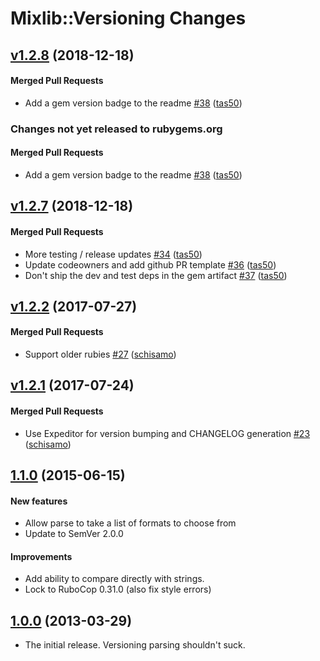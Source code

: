 # Mixlib::Versioning Changes

<!-- latest_release 1.2.8 -->
## [v1.2.8](https://github.com/chef/mixlib-versioning/tree/v1.2.8) (2018-12-18)

#### Merged Pull Requests
- Add a gem version badge to the readme [#38](https://github.com/chef/mixlib-versioning/pull/38) ([tas50](https://github.com/tas50))
<!-- latest_release -->

<!-- release_rollup since=1.2.7 -->
### Changes not yet released to rubygems.org

#### Merged Pull Requests
- Add a gem version badge to the readme [#38](https://github.com/chef/mixlib-versioning/pull/38) ([tas50](https://github.com/tas50)) <!-- 1.2.8 -->
<!-- release_rollup -->

<!-- latest_stable_release -->
## [v1.2.7](https://github.com/chef/mixlib-versioning/tree/v1.2.7) (2018-12-18)

#### Merged Pull Requests
- More testing / release updates [#34](https://github.com/chef/mixlib-versioning/pull/34) ([tas50](https://github.com/tas50))
- Update codeowners and add github PR template [#36](https://github.com/chef/mixlib-versioning/pull/36) ([tas50](https://github.com/tas50))
- Don&#39;t ship the dev and test deps in the gem artifact [#37](https://github.com/chef/mixlib-versioning/pull/37) ([tas50](https://github.com/tas50))
<!-- latest_stable_release -->

## [v1.2.2](https://github.com/chef/mixlib-versioning/tree/v1.2.2) (2017-07-27)

#### Merged Pull Requests
- Support older rubies [#27](https://github.com/chef/mixlib-versioning/pull/27) ([schisamo](https://github.com/schisamo))

## [v1.2.1](https://github.com/chef/mixlib-versioning/tree/v1.2.1) (2017-07-24)

#### Merged Pull Requests
- Use Expeditor for version bumping and CHANGELOG generation [#23](https://github.com/chef/mixlib-versioning/pull/23) ([schisamo](https://github.com/schisamo))

## [1.1.0](https://github.com/chef/mixlib-versioning/tree/v1.1.0) (2015-06-15)

#### New features

* Allow parse to take a list of formats to choose from
* Update to SemVer 2.0.0

#### Improvements

* Add ability to compare directly with strings.
* Lock to RuboCop 0.31.0 (also fix style errors)


## [1.0.0](https://github.com/chef/mixlib-versioning/tree/v1.0.0) (2013-03-29)

* The initial release. Versioning parsing shouldn't suck.